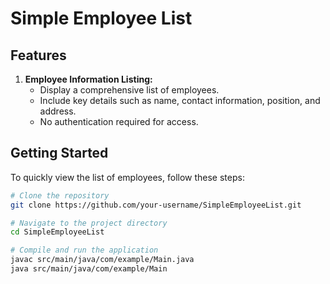 # Simple Employee List

## Features

1. **Employee Information Listing:**
   - Display a comprehensive list of employees.
   - Include key details such as name, contact information, position, and address.
   - No authentication required for access.

## Getting Started

To quickly view the list of employees, follow these steps:

```bash
# Clone the repository
git clone https://github.com/your-username/SimpleEmployeeList.git

# Navigate to the project directory
cd SimpleEmployeeList

# Compile and run the application
javac src/main/java/com/example/Main.java
java src/main/java/com/example/Main
